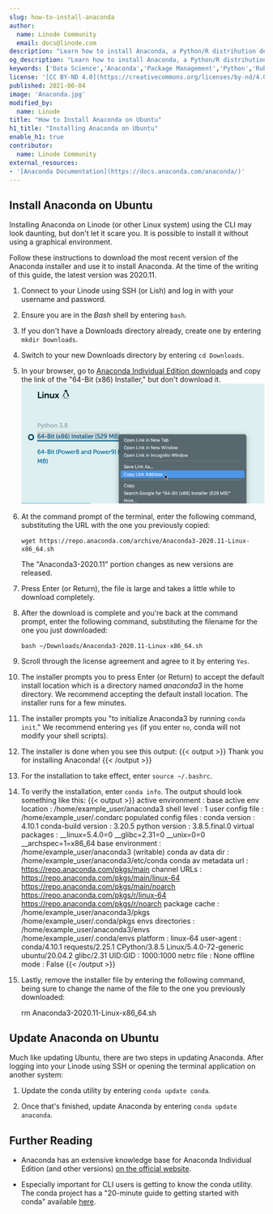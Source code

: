 ```yaml
---
slug: how-to-install-anaconda
author:
  name: Linode Community
  email: docs@linode.com
description: "Learn how to install Anaconda, a Python/R distrihution designed for scientific computing, on Ubuntu."
og_description: "Learn how to install Anaconda, a Python/R distrihution designed for scientific computing, on Ubuntu."
keywords: ['Data Science','Anaconda','Package Management','Python','Ruby','Ubuntu']
license: '[CC BY-ND 4.0](https://creativecommons.org/licenses/by-nd/4.0)'
published: 2021-06-04
image: 'Anaconda.jpg'
modified_by:
  name: Linode
title: "How to Install Anaconda on Ubuntu"
h1_title: "Installing Anaconda on Ubuntu"
enable_h1: true
contributor:
  name: Linode Community
external_resources:
- '[Anaconda Documentation](https://docs.anaconda.com/anaconda/)'
---
```


## Install Anaconda on Ubuntu

Installing Anaconda on Linode (or other Linux system) using the CLI may look daunting, but don't let it scare you. It is possible to install it without using a graphical environment.

Follow these instructions to download the most recent version of the Anaconda installer and use it to install Anaconda. At the time of the writing of this guide, the latest version was 2020.11.

1.  Connect to your Linode using SSH (or Lish) and log in with your username and password.

2.  Ensure you are in the *Bash* shell by entering `bash`.

3.  If you don't have a Downloads directory already, create one by entering `mkdir Downloads`.

4.  Switch to your new Downloads directory by entering `cd Downloads`.

5.  In your browser, go to [Anaconda Individual Edition downloads](https://www.anaconda.com/products/individual#Downloads) and copy the link of the "64-Bit (x86) Installer," but don't download it.
![Selecting the option to copy a link on the Anaconda downloads page](anaconda-download-link.png "Selecting the option to copy a link on the Anaconda downloads page")

6.  At the command prompt of the terminal, enter the following command, substituting the URL with the one you previously copied:

        wget https://repo.anaconda.com/archive/Anaconda3-2020.11-Linux-x86_64.sh

    The "Anaconda3-2020.11" portion changes as new versions are released.

4.  Press Enter (or Return), the file is large and takes a little while to download completely.

5.  After the download is complete and you're back at the command prompt, enter the following command, substituting the filename for the one you just downloaded:

        bash ~/Downloads/Anaconda3-2020.11-Linux-x86_64.sh

6.  Scroll through the license agreement and agree to it by entering `Yes`.

7.  The installer prompts you to press Enter (or Return) to accept the default install location which is a directory named *anaconda3* in the home directory. We recommend accepting the default install location. The installer runs for a few minutes.

8.  The installer prompts you "to initialize Anaconda3 by running `conda init`." We recommend entering `yes` (if you enter `no`, conda will not modify your shell scripts).

9.  The installer is done when you see this output:
    {{< output >}}
Thank you for installing Anaconda!
{{< /output >}}

10. For the installation to take effect, enter `source ~/.bashrc`.

11. To verify the installation, enter `conda info`. The output should look something like this:
    {{< output >}}
     active environment : base
    active env location : /home/example_user/anaconda3
            shell level : 1
       user config file : /home/example_user/.condarc
 populated config files :
          conda version : 4.10.1
    conda-build version : 3.20.5
         python version : 3.8.5.final.0
       virtual packages : __linux=5.4.0=0
                          __glibc=2.31=0
                          __unix=0=0
                          __archspec=1=x86_64
       base environment : /home/example_user/anaconda3  (writable)
      conda av data dir : /home/example_user/anaconda3/etc/conda
  conda av metadata url : https://repo.anaconda.com/pkgs/main
           channel URLs : https://repo.anaconda.com/pkgs/main/linux-64
                          https://repo.anaconda.com/pkgs/main/noarch
                          https://repo.anaconda.com/pkgs/r/linux-64
                          https://repo.anaconda.com/pkgs/r/noarch
          package cache : /home/example_user/anaconda3/pkgs
                          /home/example_user/.conda/pkgs
       envs directories : /home/example_user/anaconda3/envs
                          /home/example_user/.conda/envs
               platform : linux-64
             user-agent : conda/4.10.1 requests/2.25.1 CPython/3.8.5 Linux/5.4.0-72-generic ubuntu/20.04.2 glibc/2.31
                UID:GID : 1000:1000
             netrc file : None
           offline mode : False
{{< /output >}}

12. Lastly, remove the installer file by entering the following command, being sure to change the name of the file to the one you previously downloaded:

    rm Anaconda3-2020.11-Linux-x86_64.sh

## Update Anaconda on Ubuntu

Much like updating Ubuntu, there are two steps in updating Anaconda. After logging into your Linode using SSH or opening the terminal application on another system:

1.  Update the conda utility by entering `conda update conda`.

2.  Once that's finished, update Anaconda by entering `conda update anaconda`.

## Further Reading

-   Anaconda has an extensive knowledge base for Anaconda Individual Edition (and other versions) [on the official website](https://docs.anaconda.com/anaconda/).

-   Especially important for CLI users is getting to know the conda utility. The conda project has a "20-minute guide to getting started with conda" available [here](https://conda.io/projects/conda/en/latest/user-guide/getting-started.html).
